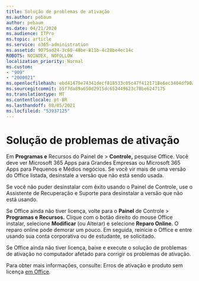 ```yaml
---
title: Solução de problemas de ativação
ms.author: pebaum
author: pebaum
ms.date: 04/21/2020
ms.audience: ITPro
ms.topic: article
ms.service: o365-administration
ms.assetid: 9075ad24-3c60-48be-811b-4c28be4ec14c
ROBOTS: NOINDEX, NOFOLLOW
localization_priority: Normal
ms.custom:
- "909"
- "2000021"
ms.openlocfilehash: ebd41479e74341decf818533c05c47f4121718e6ec3404df90ab28c5ca59f65d
ms.sourcegitcommit: b5f7da89a650d2915dc652449623c78be6247175
ms.translationtype: MT
ms.contentlocale: pt-BR
ms.lasthandoff: 08/05/2021
ms.locfileid: "53937125"
---
```

# <a name="activation-troubleshooting"></a>Solução de problemas de ativação

Em **Programas e** Recursos do Painel de \> **Controle,** pesquise Office. Você deve ver Microsoft 365 Apps para Grandes Empresas ou Microsoft 365 Apps para Pequenos e Médios negócios. Se você vir mais de uma versão do Office listada, desinstale a versão que não está sendo usada.
  
Se você não puder desinstalar com [](https://aka.ms/SARA-OfficeUninstall-Alchemy) êxito usando o Painel de Controle, use o Assistente de Recuperação e Suporte para desinstalar a versão que não está usando.
  
Se Office ainda não tiver licença, volte para o **Painel** de Controle \> **Programas e Recursos.** Clique com o botão direito do mouse Office instalar, selecione **Modificar** (ou Alterar) e selecione **Reparo Online**. O reparo online pode demorar um pouco. Em seguida, reinicie o Office e entre usando sua conta corporativa ou de estudante, se solicitado.
  
Se Office ainda não tiver licença, baixe e [](https://aka.ms/SARA-OfficeActivation-Alchemy) execute o solução de problemas de ativação no computador afetado para corrigir os problemas de ativação.
  
Para obter mais informações, consulte: Erros de ativação e produto sem licença [em Office](https://support.office.com/article/0d23d3c0-c19c-4b2f-9845-5344fedc4380).
